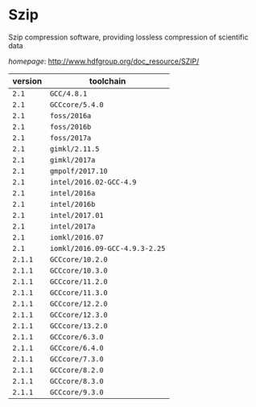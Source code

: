 # Szip

Szip compression software, providing lossless compression of scientific data

*homepage*: <http://www.hdfgroup.org/doc_resource/SZIP/>

version | toolchain
--------|----------
``2.1`` | ``GCC/4.8.1``
``2.1`` | ``GCCcore/5.4.0``
``2.1`` | ``foss/2016a``
``2.1`` | ``foss/2016b``
``2.1`` | ``foss/2017a``
``2.1`` | ``gimkl/2.11.5``
``2.1`` | ``gimkl/2017a``
``2.1`` | ``gmpolf/2017.10``
``2.1`` | ``intel/2016.02-GCC-4.9``
``2.1`` | ``intel/2016a``
``2.1`` | ``intel/2016b``
``2.1`` | ``intel/2017.01``
``2.1`` | ``intel/2017a``
``2.1`` | ``iomkl/2016.07``
``2.1`` | ``iomkl/2016.09-GCC-4.9.3-2.25``
``2.1.1`` | ``GCCcore/10.2.0``
``2.1.1`` | ``GCCcore/10.3.0``
``2.1.1`` | ``GCCcore/11.2.0``
``2.1.1`` | ``GCCcore/11.3.0``
``2.1.1`` | ``GCCcore/12.2.0``
``2.1.1`` | ``GCCcore/12.3.0``
``2.1.1`` | ``GCCcore/13.2.0``
``2.1.1`` | ``GCCcore/6.3.0``
``2.1.1`` | ``GCCcore/6.4.0``
``2.1.1`` | ``GCCcore/7.3.0``
``2.1.1`` | ``GCCcore/8.2.0``
``2.1.1`` | ``GCCcore/8.3.0``
``2.1.1`` | ``GCCcore/9.3.0``
